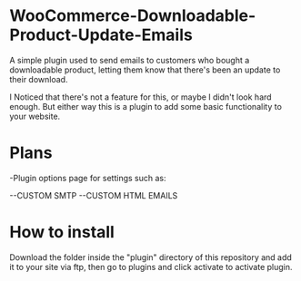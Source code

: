 # WooCommerce-Downloadable-Product-Update-Emails

A simple plugin used to send emails to customers who bought a downloadable product, letting them know that there's been an update to their download.

I Noticed that there's not a feature for this, or maybe I didn't look hard enough. But either way this is a plugin to add some basic functionality to your website.

# Plans

-Plugin options page for settings such as:

--CUSTOM SMTP
--CUSTOM HTML EMAILS

# How to install

Download the folder inside the "plugin" directory of this repository and add it to your site via ftp, then go to plugins and click activate to activate plugin.
